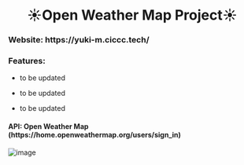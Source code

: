 <h1 align="center">☀️Open Weather Map Project☀️</h1>
<h3 align="left">Website: https://yuki-m.ciccc.tech/</h3>
<h3 align="left">Features:</h3>

- to be updated

- to be updated

- to be updated

<h4 align="left">API: Open Weather Map (https://home.openweathermap.org/users/sign_in)</h4>

![image](https://user-images.githubusercontent.com/76931326/110596859-b03cf700-8134-11eb-837e-0f0a50853ff6.png)

